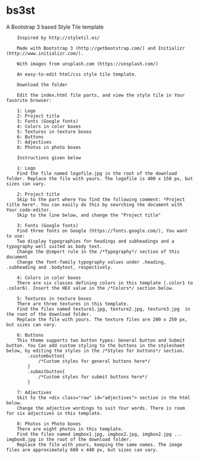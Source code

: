 # bs3st
A Bootstrap 3 based Style Tile template

        Inspired by http://styletil.es/
        
        Made with Bootstrap 3 (http://getbootstrap.com/) and Initializr (http://www.initializr.com/).

        With images from unsplash.com (https://unsplash.com/)
        
        An easy-to-edit html/css style tile template. 
        
        Download the folder
        
        Edit the index.html file parts, and view the style tile in Your favorite browser:
        
        1: Logo
        2: Project title
        3: Fonts (Google fonts)
        4: Colors in color boxes
        5: Textures in texture boxes
        6: Buttons
        7: Adjectives
        8: Photos in photo boxes
        
        Instructions given below
        
        1: Logo
        Find the file named logofile.jpg in the root of the download folder. Replace the file with yours. The logofile is 400 x 150 px, but sizes can vary.
        
        2: Project title
        Skip to the part where You find the following comment: *Project title here*. You can easily do this by searching the document with Your code-editor.
        Skip to the line below, and change the "Project title"
        
        3: Fonts (Google fonts)
        Find three fonts on Google (https://fonts.google.com/), You want to use: 
        Two display typographies for headings and subheadings and a typography well suited as body text.
        Change the @import rule in the /*Typography*/ section of this document
        Change the font-family typography values under .heading, .subheading and .bodytext, respectively.
        
        4: Colors in color boxes
        There are six classes defining colors in this template (.color1 to .color6). Insert the HEX value in the /*Colors*/ section below.
        
        5: Textures in texture boxes
        There are three textures in this template.
        Find the files named texture1.jpg, texture2.jpg, texture3.jpg  in the root of the download folder. 
        Replace the file with yours. The texture files are 200 x 250 px, but sizes can vary.
        
        6: Buttons
        This theme supports two button types: General button and Submit button. You Can add custom styling to the buttons in the stylesheet below, by editing the styles in the /*Styles for buttons*/ section. 
            .custombutton{
                /*Custom styles for general buttons here*/
            }
            .submitbutton{
                /*Custom styles for submit buttons here*/
            }

        7: Adjectives
        Skit to the <div class="row" id="adjectives"> section in the html below. 
        Change the adjective wordings to suit Your words. There is room for six adjectives in this template.

        8: Photos in Photo boxes
        There are eight photos in this template.
        Find the files named imgbox1.jpg, imgbox2.jpg, imgbox2.jpg ... imgbox8.jpg in the root of the download folder. 
        Replace the file with yours, keeping the same names. The image files are approximately 600 x 440 px, but sizes can vary.
